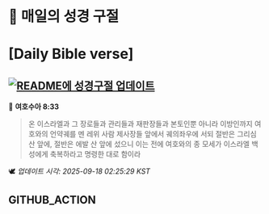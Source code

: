 # 🙏 매일의 성경 구절
# [Daily Bible verse]
## [![README에 성경구절 업데이트](https://github.com/DONGSUKA/first_test/actions/workflows/update-readme-bible.yml/badge.svg)](https://github.com/DONGSUKA/first_test/actions/workflows/update-readme-bible.yml)
<!-- START_BIBLE_VERSE -->
📖 **여호수아 8:33**
> 온 이스라엘과 그 장로들과 관리들과 재판장들과 본토인뿐 아니라 이방인까지 여호와의 언약궤를 멘 레위 사람 제사장들 앞에서 궤의좌우에 서되 절반은 그리심 산 앞에, 절반은 에발 산 앞에 섰으니 이는 전에 여호와의 종 모세가 이스라엘 백성에게 축복하라고 명령한 대로 함이라

🕊️ _업데이트 시각: 2025-09-18 02:25:29 KST_
  <!-- END_BIBLE_VERSE -->
## GITHUB_ACTION
